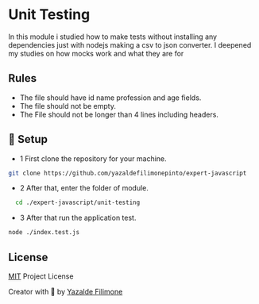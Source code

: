 # Unit Testing

In this module i studied how to make tests without installing any dependencies just with nodejs making a csv to json converter.
I deepened my studies on how mocks work and what they are for

## Rules

- The file should have id name profession and age fields.
- The file should not be empty.
- The File should not be longer than 4 lines including headers.

<a id="setup"></a>

## 👷 Setup

- 1 First clone the repository for your machine.

```sh
git clone https://github.com/yazaldefilimonepinto/expert-javascript
```

- 2 After that, enter the folder of module.

```sh
  cd ./expert-javascript/unit-testing

```

- 3 After that run the application test.

```sh
node ./index.test.js
```

<a id="license"></a>

## License

[MIT](https://github.com/yazaldefilimonepinto/expert-javascript/blob/main/LICENSE) Project License

Creator with 💙 by [Yazalde Filimone](https://www.linkedin.com/in/yazalde-filimone/)
